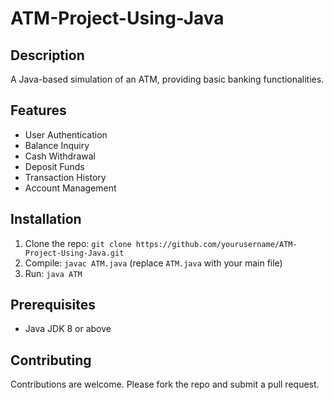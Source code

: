 # ATM-Project-Using-Java

## Description
A Java-based simulation of an ATM, providing basic banking functionalities.

## Features
- User Authentication
- Balance Inquiry
- Cash Withdrawal
- Deposit Funds
- Transaction History
- Account Management

## Installation
1. Clone the repo: `git clone https://github.com/yourusername/ATM-Project-Using-Java.git`
2. Compile: `javac ATM.java` (replace `ATM.java` with your main file)
3. Run: `java ATM`

## Prerequisites
- Java JDK 8 or above

## Contributing
Contributions are welcome. Please fork the repo and submit a pull request.
